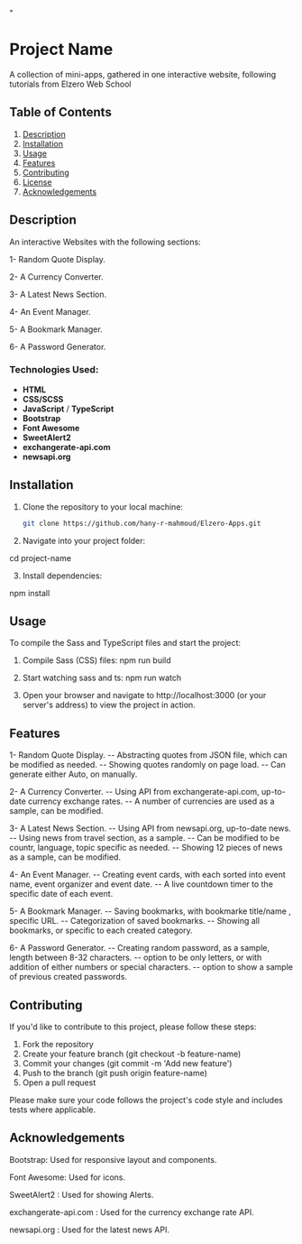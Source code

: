 "

# Project Name

A collection of mini-apps, gathered in one interactive website,
following tutorials from Elzero Web School

## Table of Contents

1. [Description](#description)
2. [Installation](#installation)
3. [Usage](#usage)
4. [Features](#features)
5. [Contributing](#contributing)
6. [License](#license)
7. [Acknowledgements](#acknowledgements)

## Description

An interactive Websites with the following sections:

1- Random Quote Display.

2- A Currency Converter.

3- A Latest News Section.

4- An Event Manager.

5- A Bookmark Manager.

6- A Password Generator.

### Technologies Used:

- **HTML**
- **CSS/SCSS**
- **JavaScript** / **TypeScript**
- **Bootstrap**
- **Font Awesome**
- **SweetAlert2**
- **exchangerate-api.com**
- **newsapi.org**

## Installation

1. Clone the repository to your local machine:

   ```bash
   git clone https://github.com/hany-r-mahmoud/Elzero-Apps.git

   ```

2. Navigate into your project folder:

cd project-name

3. Install dependencies:

npm install

## Usage

To compile the Sass and TypeScript files and start the project:

1. Compile Sass (CSS) files:
   npm run build

2. Start watching sass and ts:
   npm run watch

3. Open your browser and navigate to http://localhost:3000 (or your server's address) to view the project in action.

## Features

1- Random Quote Display.
-- Abstracting quotes from JSON file, which can be modified as needed.
-- Showing quotes randomly on page load.
-- Can generate either Auto, on manually.

2- A Currency Converter.
-- Using API from exchangerate-api.com, up-to-date currency exchange rates.
-- A number of currencies are used as a sample, can be modified.

3- A Latest News Section.
-- Using API from newsapi.org, up-to-date news.
-- Using news from travel section, as a sample.
-- Can be modified to be countr, language, topic specific as needed.
-- Showing 12 pieces of news as a sample, can be modified.

4- An Event Manager.
-- Creating event cards, with each sorted into event name, event organizer and event date.
-- A live countdown timer to the specific date of each event.

5- A Bookmark Manager.
-- Saving bookmarks, with bookmarke title/name , specific URL.
-- Categorization of saved bookmarks.
-- Showing all bookmarks, or specific to each created category.

6- A Password Generator.
-- Creating random password, as a sample, length between 8-32 characters.
-- option to be only letters, or with addition of either numbers or special characters.
-- option to show a sample of previous created passwords.

## Contributing

If you'd like to contribute to this project, please follow these steps:

1. Fork the repository
2. Create your feature branch (git checkout -b feature-name)
3. Commit your changes (git commit -m 'Add new feature')
4. Push to the branch (git push origin feature-name)
5. Open a pull request

Please make sure your code follows the project's code style and includes tests where applicable.

## Acknowledgements

Bootstrap: Used for responsive layout and components.

Font Awesome: Used for icons.

SweetAlert2 : Used for showing Alerts.

exchangerate-api.com : Used for the currency exchange rate API.

newsapi.org : Used for the latest news API.
